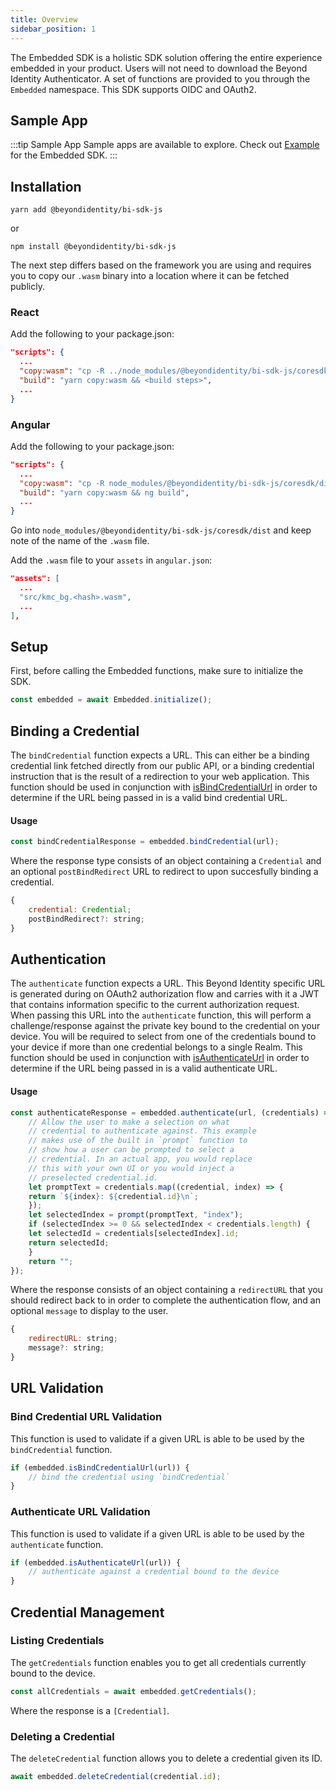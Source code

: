 ```yaml
---
title: Overview
sidebar_position: 1
---
```


The Embedded SDK is a holistic SDK solution offering the entire experience embedded in your product. Users will not need to download the Beyond Identity Authenticator. A set of functions are provided to you through the `Embedded` namespace. This SDK supports OIDC and OAuth2.

## Sample App

:::tip Sample App
Sample apps are available to explore. Check out [Example](https://github.com/gobeyondidentity/bi-sdk-js/tree/main/examples/app/js) for the Embedded SDK.
:::


## Installation

```
yarn add @beyondidentity/bi-sdk-js
```
or
```
npm install @beyondidentity/bi-sdk-js
```

The next step differs based on the framework you are using and requires you to copy our `.wasm` binary into a location where it can be fetched publicly.

### React

Add the following to your package.json:

```json
"scripts": {
  ...
  "copy:wasm": "cp -R ../node_modules/@beyondidentity/bi-sdk-js/coresdk/dist/*.wasm public",
  "build": "yarn copy:wasm && <build steps>",
  ...
}
```

### Angular

Add the following to your package.json:

```json
"scripts": {
  ...
  "copy:wasm": "cp -R node_modules/@beyondidentity/bi-sdk-js/coresdk/dist/*.wasm src/",
  "build": "yarn copy:wasm && ng build",
  ...
}
```

Go into `node_modules/@beyondidentity/bi-sdk-js/coresdk/dist` and keep note of the name of the `.wasm` file.

Add the `.wasm` file to your `assets` in `angular.json`:

```json
"assets": [
  ...
  "src/kmc_bg.<hash>.wasm",
  ...
],
```


## Setup

First, before calling the Embedded functions, make sure to initialize the SDK.

```javascript
const embedded = await Embedded.initialize();
```

## Binding a Credential

The `bindCredential` function expects a URL. This can either be a binding credential link fetched directly from our public API, or a binding credential instruction that is the result of a redirection to your web application. This function should be used in conjunction with [isBindCredentialUrl](#bind-credential-url-validation) in order to determine if the URL being passed in is a valid bind credential URL.

#### Usage

```javascript
const bindCredentialResponse = embedded.bindCredential(url);
```

Where the response type consists of an object containing a `Credential` and an optional `postBindRedirect` URL to redirect to upon succesfully binding a credential.

```javascript
{
    credential: Credential;
    postBindRedirect?: string;
}
```

## Authentication

The `authenticate` function expects a URL. This Beyond Identity specific URL is generated during on OAuth2 authorization flow and carries with it a JWT that contains information specific to the current authorization request. When passing this URL into the `authenticate` function, this will perform a challenge/response against the private key bound to the credential on your device. You will be required to select from one of the credentials bound to your device if more than one credential belongs to a single Realm. This function should be used in conjunction with [isAuthenticateUrl](#authenticate-url-validation) in order to determine if the URL being passed in is a valid authenticate URL.

#### Usage

```javascript
const authenticateResponse = embedded.authenticate(url, (credentials) => {
    // Allow the user to make a selection on what
    // credential to authenticate against. This example
    // makes use of the built in `prompt` function to
    // show how a user can be prompted to select a
    // credential. In an actual app, you would replace
    // this with your own UI or you would inject a
    // preselected credential.id.
    let promptText = credentials.map((credential, index) => {
    return `${index}: ${credential.id}\n`;
    });
    let selectedIndex = prompt(promptText, "index");
    if (selectedIndex >= 0 && selectedIndex < credentials.length) {
    let selectedId = credentials[selectedIndex].id;
    return selectedId;
    }
    return "";
});
```

Where the response consists of an object containing a `redirectURL` that you should redirect back to in order to complete the authentication flow, and an optional `message` to display to the user.

```javascript
{
    redirectURL: string;
    message?: string;
}
```

## URL Validation

### Bind Credential URL Validation

This function is used to validate if a given URL is able to be used by the `bindCredential` function.

```javascript
if (embedded.isBindCredentialUrl(url)) {
    // bind the credential using `bindCredential`
}
```

### Authenticate URL Validation

This function is used to validate if a given URL is able to be used by the `authenticate` function.

```javascript
if (embedded.isAuthenticateUrl(url)) {
    // authenticate against a credential bound to the device
}
```

## Credential Management

### Listing Credentials

The `getCredentials` function enables you to get all credentials currently bound to the device.

```javascript
const allCredentials = await embedded.getCredentials();
```

Where the response is a `[Credential]`.

### Deleting a Credential

The `deleteCredential` function allows you to delete a credential given its ID.

```javascript
await embedded.deleteCredential(credential.id);
```
